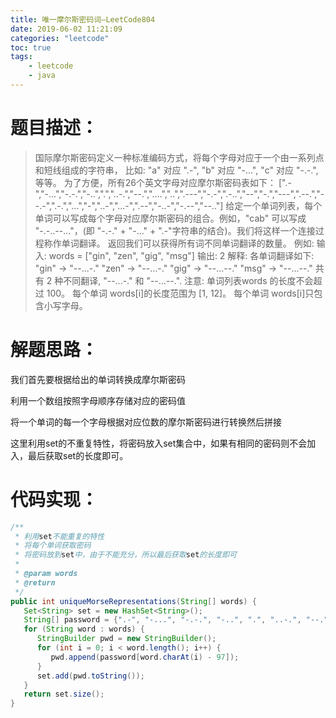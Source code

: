 ```yaml
---
title: 唯一摩尔斯密码词—LeetCode804
date: 2019-06-02 11:21:09
categories: "leetcode"
toc: true
tags: 
	- leetcode
	- java
---
```


# 题目描述：

> 国际摩尔斯密码定义一种标准编码方式，将每个字母对应于一个由一系列点和短线组成的字符串， 比如: "a" 对应 ".-", "b" 对应 "-...", "c" 对应 "-.-.", 等等。
> 为了方便，所有26个英文字母对应摩尔斯密码表如下：
> [".-","-...","-.-.","-..",".","..-.","--.","....","..",".---","-.-",".-..","--","-.","---",".--.","--.-",".-.","...","-","..-","...-",".--","-..-","-.--","--.."]
> 给定一个单词列表，每个单词可以写成每个字母对应摩尔斯密码的组合。例如，"cab" 可以写成 "-.-..--..."，(即 "-.-." + "-..." + ".-"字符串的结合)。我们将这样一个连接过程称作单词翻译。
> 返回我们可以获得所有词不同单词翻译的数量。
> 例如:
> 输入: words = ["gin", "zen", "gig", "msg"]
> 输出: 2
> 解释:
> 各单词翻译如下:
> "gin" -> "--...-."
> "zen" -> "--...-."
> "gig" -> "--...--."
> "msg" -> "--...--."
> 共有 2 种不同翻译, "--...-." 和 "--...--.".
> 注意:
> 单词列表words 的长度不会超过 100。
> 每个单词 words[i]的长度范围为 [1, 12]。
> 每个单词 words[i]只包含小写字母。

# 解题思路：

我们首先要根据给出的单词转换成摩尔斯密码  

利用一个数组按照字母顺序存储对应的密码值  

将一个单词的每一个字母根据对应位数的摩尔斯密码进行转换然后拼接  

这里利用set的不重复特性，将密码放入set集合中，如果有相同的密码则不会加入，最后获取set的长度即可。   

<!--more-->

# 代码实现：

```java
/**
 * 利用set不能重复的特性
 * 将每个单词获取密码
 * 将密码放到set中，由于不能充分，所以最后获取set的长度即可
 *
 * @param words
 * @return
 */
public int uniqueMorseRepresentations(String[] words) {
   Set<String> set = new HashSet<String>();
   String[] password = {".-", "-...", "-.-.", "-..", ".", "..-.", "--.", "....", "..", ".---", "-.-", ".-..", "--", "-.", "---", ".--.", "--.-", ".-.", "...", "-", "..-", "...-", ".--", "-..-", "-.--", "--.."};
   for (String word : words) {
      StringBuilder pwd = new StringBuilder();
      for (int i = 0; i < word.length(); i++) {
         pwd.append(password[word.charAt(i) - 97]);
      }
      set.add(pwd.toString());
   }
   return set.size();
}
```